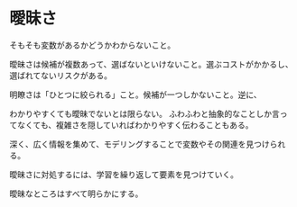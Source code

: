 # 曖昧さ

そもそも変数があるかどうかわからないこと。

曖昧さは候補が複数あって、選ばないといけないこと。選ぶコストがかかるし、選ばれてないリスクがある。

明瞭さは「ひとつに絞られる」こと。候補が一つしかないこと。逆に、

わかりやすくても曖昧でないとは限らない。
ふわふわと抽象的なことしか言ってなくても、複雑さを隠していればわかりやすく伝わることもある。

深く、広く情報を集めて、モデリングすることで変数やその関連を見つけられる。

曖昧さに対処するには、学習を繰り返して要素を見つけていく。

曖昧なところはすべて明らかにする。
